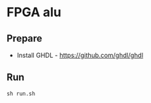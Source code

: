 # FPGA alu

## Prepare 

 * Install GHDL - https://github.com/ghdl/ghdl

## Run

```shell
sh run.sh
```
